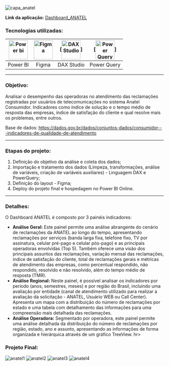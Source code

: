 ![capa_anatel](https://github.com/AlbertoFAraujo/PBI_DashboardSAC/assets/105552990/e45f7a64-1c9a-4210-97b7-ecaf86be4318)

**Link da aplicação:** [Dashboard_ANATEL](https://app.powerbi.com/view?r=eyJrIjoiZjM0MzA5N2UtOTUzNS00N2Q2LWFmNzYtMTM4MGM5Y2VhNjY2IiwidCI6IjFlNDMyOWIyLWNiOWYtNDM0Yy1iM2FjLTBhMmFiMTAxNTRlZiJ9)

### Tecnologias utilizadas: 
| [<img align="center" alt="Power bi" height="60" width="60" src="https://github.com/AlbertoFAraujo/PBI_DashboardSAC/assets/105552990/d239f769-5b2a-4cf0-8198-441a8adcbda0">](https://powerbi.microsoft.com/pt-br/desktop/) | [<img align="center" alt="Figma" height="60" width="60" src="https://github.com/AlbertoFAraujo/PBI_DashboardSAC/assets/105552990/41c4197b-df11-4c43-8b84-6af9f1edbddb">](https://www.streamlit.io/) | [<img align="center" alt="DAX Studio" height="60" width="60" src="https://github.com/AlbertoFAraujo/PBI_DashboardSAC/assets/105552990/e2c6fb50-3e25-4a91-91c1-5c3262c083c4">] | [<img align="center" alt="Power Query" height="60" width="60" src="https://github.com/AlbertoFAraujo/PBI_DashboardSAC/assets/105552990/b41eddea-d513-4e3b-82de-d1dab2897e88">] |
|:---:|:---:|:---:|:---:|
| Power BI | Figma | DAX Studio | Power Query |
<hr>

### Objetivo: 

Analisar o desempenho das operadoras no atendimento das reclamações registradas por usuários de telecomunicações no sistema Anatel Consumidor. Indicadores como índice de solução e o tempo médio de resposta das empresas, índice de satisfação do cliente e qual resolve mais os problemas, entre outros.

Base de dados: https://dados.gov.br/dados/conjuntos-dados/consumidor---indicadores-de-qualidade-de-atendimento
<hr>

### Etapas do projeto:

1. Definição do objetivo da análise e coleta dos dados;
2. Importação e tratamento dos dados (Limpeza, transformações, análise de variáveis, criação de variáveis auxiliares) - Linguagem DAX e PowerQuery;
3. Definição do layout - Figma;
4. Deploy do projeto final e hospedagem no Power BI Online.
<hr>


### Detalhes:

O Dashboard ANATEL  é composto por 3 painéis indicadores:
- **Análise Geral:** Este painel permite uma análise abrangente do cenário de reclamações da ANATEL ao longo do tempo, apresentando reclamações por serviços (banda larga fixa, telefone fixo, TV por assinatura, celular pré-pago e celular pós-pago) e as principais operadoras envolvidas (Top 5). Também oferece uma visão dos principais assuntos das reclamações, variação mensal das reclamações, índice de satisfação do cliente, total de reclamações gerais e métricas de atendimento das empresas, como percentual respondido, não respondido, resolvido e não resolvido, além do tempo médio de resposta (TMR).
- **Análise Regional:** Neste painel, é possível analisar os indicadores por período (anos, semestres, meses) e por região do Brasil, incluindo uma avaliação por entidade (canal de atendimento utilizado para realizar a avaliação da solicitação - ANATEL, Usuário WEB ou Call Center). Apresenta um mapa com a distribuição do número de reclamações por estado e uma tabela com detalhamento das informações para uma compreensão mais detalhada das reclamações.
- **Análise Operadora:** Segmentado por operadora, este painel permite uma análise detalhada da distribuição do número de reclamações por região, estado, ano e assunto, apresentando as informações de forma organizada e hierárquica através de um gráfico TreeView.
  hr>

### Projeto Final:

![anatel1](https://github.com/AlbertoFAraujo/PBI_DashboardSAC/assets/105552990/7cd7854b-53fd-47ef-b1af-131b496bd47b)
![anatel2](https://github.com/AlbertoFAraujo/PBI_DashboardSAC/assets/105552990/c122e33a-a0dc-41d6-8e6e-57914f508812)
![anatel3](https://github.com/AlbertoFAraujo/PBI_DashboardSAC/assets/105552990/e8b1f0d1-c8b5-4419-a5d9-6e63cad9fb01)
![anatel4](https://github.com/AlbertoFAraujo/PBI_DashboardSAC/assets/105552990/be4a29f3-04c9-488e-9a0f-71420ebcd0e5)
